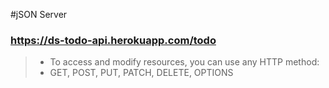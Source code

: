 #jSON Server 
### https://ds-todo-api.herokuapp.com/todo
>- To access and modify resources, you can use any HTTP method:
>- GET, POST, PUT, PATCH, DELETE, OPTIONS


